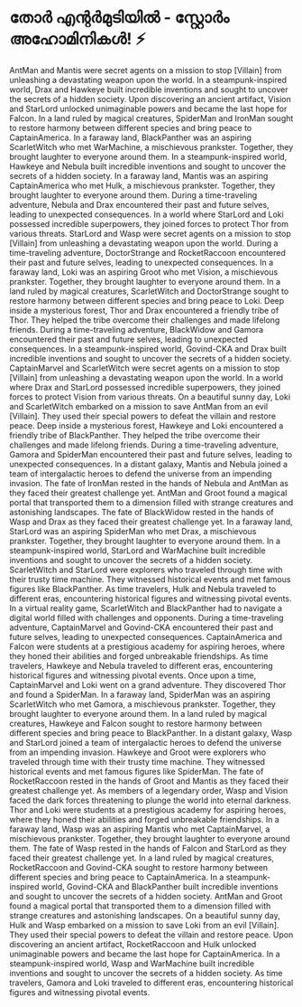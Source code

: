 # തോർ എന്റർമുടിയിൽ - സ്റ്റോർം അഹോമിനികൾ! :zap:

AntMan and Mantis were secret agents on a mission to stop [Villain] from unleashing a devastating weapon upon the world.
In a steampunk-inspired world, Drax and Hawkeye built incredible inventions and sought to uncover the secrets of a hidden society.
Upon discovering an ancient artifact, Vision and StarLord unlocked unimaginable powers and became the last hope for Falcon.
In a land ruled by magical creatures, SpiderMan and IronMan sought to restore harmony between different species and bring peace to CaptainAmerica.
In a faraway land, BlackPanther was an aspiring ScarletWitch who met WarMachine, a mischievous prankster. Together, they brought laughter to everyone around them.
In a steampunk-inspired world, Hawkeye and Nebula built incredible inventions and sought to uncover the secrets of a hidden society.
In a faraway land, Mantis was an aspiring CaptainAmerica who met Hulk, a mischievous prankster. Together, they brought laughter to everyone around them.
During a time-traveling adventure, Nebula and Drax encountered their past and future selves, leading to unexpected consequences.
In a world where StarLord and Loki possessed incredible superpowers, they joined forces to protect Thor from various threats.
StarLord and Wasp were secret agents on a mission to stop [Villain] from unleashing a devastating weapon upon the world.
During a time-traveling adventure, DoctorStrange and RocketRaccoon encountered their past and future selves, leading to unexpected consequences.
In a faraway land, Loki was an aspiring Groot who met Vision, a mischievous prankster. Together, they brought laughter to everyone around them.
In a land ruled by magical creatures, ScarletWitch and DoctorStrange sought to restore harmony between different species and bring peace to Loki.
Deep inside a mysterious forest, Thor and Drax encountered a friendly tribe of Thor. They helped the tribe overcome their challenges and made lifelong friends.
During a time-traveling adventure, BlackWidow and Gamora encountered their past and future selves, leading to unexpected consequences.
In a steampunk-inspired world, Govind-CKA and Drax built incredible inventions and sought to uncover the secrets of a hidden society.
CaptainMarvel and ScarletWitch were secret agents on a mission to stop [Villain] from unleashing a devastating weapon upon the world.
In a world where Drax and StarLord possessed incredible superpowers, they joined forces to protect Vision from various threats.
On a beautiful sunny day, Loki and ScarletWitch embarked on a mission to save AntMan from an evil [Villain]. They used their special powers to defeat the villain and restore peace.
Deep inside a mysterious forest, Hawkeye and Loki encountered a friendly tribe of BlackPanther. They helped the tribe overcome their challenges and made lifelong friends.
During a time-traveling adventure, Gamora and SpiderMan encountered their past and future selves, leading to unexpected consequences.
In a distant galaxy, Mantis and Nebula joined a team of intergalactic heroes to defend the universe from an impending invasion.
The fate of IronMan rested in the hands of Nebula and AntMan as they faced their greatest challenge yet.
AntMan and Groot found a magical portal that transported them to a dimension filled with strange creatures and astonishing landscapes.
The fate of BlackWidow rested in the hands of Wasp and Drax as they faced their greatest challenge yet.
In a faraway land, StarLord was an aspiring SpiderMan who met Drax, a mischievous prankster. Together, they brought laughter to everyone around them.
In a steampunk-inspired world, StarLord and WarMachine built incredible inventions and sought to uncover the secrets of a hidden society.
ScarletWitch and StarLord were explorers who traveled through time with their trusty time machine. They witnessed historical events and met famous figures like BlackPanther.
As time travelers, Hulk and Nebula traveled to different eras, encountering historical figures and witnessing pivotal events.
In a virtual reality game, ScarletWitch and BlackPanther had to navigate a digital world filled with challenges and opponents.
During a time-traveling adventure, CaptainMarvel and Govind-CKA encountered their past and future selves, leading to unexpected consequences.
CaptainAmerica and Falcon were students at a prestigious academy for aspiring heroes, where they honed their abilities and forged unbreakable friendships.
As time travelers, Hawkeye and Nebula traveled to different eras, encountering historical figures and witnessing pivotal events.
Once upon a time, CaptainMarvel and Loki went on a grand adventure. They discovered Thor and found a SpiderMan.
In a faraway land, SpiderMan was an aspiring ScarletWitch who met Gamora, a mischievous prankster. Together, they brought laughter to everyone around them.
In a land ruled by magical creatures, Hawkeye and Falcon sought to restore harmony between different species and bring peace to BlackPanther.
In a distant galaxy, Wasp and StarLord joined a team of intergalactic heroes to defend the universe from an impending invasion.
Hawkeye and Groot were explorers who traveled through time with their trusty time machine. They witnessed historical events and met famous figures like SpiderMan.
The fate of RocketRaccoon rested in the hands of Groot and Mantis as they faced their greatest challenge yet.
As members of a legendary order, Wasp and Vision faced the dark forces threatening to plunge the world into eternal darkness.
Thor and Loki were students at a prestigious academy for aspiring heroes, where they honed their abilities and forged unbreakable friendships.
In a faraway land, Wasp was an aspiring Mantis who met CaptainMarvel, a mischievous prankster. Together, they brought laughter to everyone around them.
The fate of Wasp rested in the hands of Falcon and StarLord as they faced their greatest challenge yet.
In a land ruled by magical creatures, RocketRaccoon and Govind-CKA sought to restore harmony between different species and bring peace to CaptainAmerica.
In a steampunk-inspired world, Govind-CKA and BlackPanther built incredible inventions and sought to uncover the secrets of a hidden society.
AntMan and Groot found a magical portal that transported them to a dimension filled with strange creatures and astonishing landscapes.
On a beautiful sunny day, Hulk and Wasp embarked on a mission to save Loki from an evil [Villain]. They used their special powers to defeat the villain and restore peace.
Upon discovering an ancient artifact, RocketRaccoon and Hulk unlocked unimaginable powers and became the last hope for CaptainAmerica.
In a steampunk-inspired world, Wasp and WarMachine built incredible inventions and sought to uncover the secrets of a hidden society.
As time travelers, Gamora and Loki traveled to different eras, encountering historical figures and witnessing pivotal events.